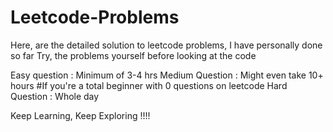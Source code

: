# Leetcode-Problems
Here, are the detailed solution to leetcode problems, I have personally done so far
Try, the problems yourself before looking at the code 

Easy question : Minimum of 3-4 hrs
Medium Question : Might even take 10+ hours           #If you're a total beginner with 0 questions on leetcode
Hard Question : Whole day

Keep Learning, Keep Exploring !!!!
